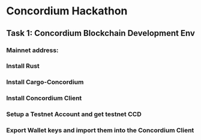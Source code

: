 # Concordium Hackathon 

## Task 1: Concordium Blockchain Development Env

### Mainnet address: 

### Install Rust

### Install Cargo-Concordium

### Install Concordium Client

### Setup a Testnet Account and get testnet CCD

### Export Wallet keys and import them into the Concordium Client

